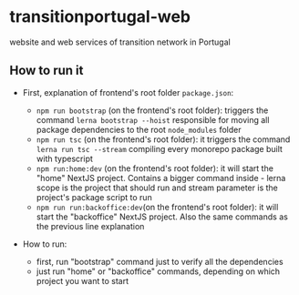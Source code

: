 # transitionportugal-web
website and web services of transition network in Portugal


## How to run it

- First, explanation of frontend's root folder `package.json`:
	- `npm run bootstrap` (on the frontend's root folder): triggers the command `lerna bootstrap --hoist` responsible for moving all package dependencies to the root `node_modules` folder
	- `npm run tsc` (on the frontend's root folder): it triggers the command `lerna run tsc --stream` compiling every monorepo package built with typescript
	- `npm run:home:dev` (on the frontend's root folder): it will start the "home" NextJS project. Contains a bigger command inside - lerna scope is the project that should run and stream parameter is the project's package script to run
	- `npm run run:backoffice:dev`(on the frontend's root folder): it will start the "backoffice" NextJS project. Also the same commands as the previous line explanation
	
- How to run:
	- first, run "bootstrap" command just to verify all the dependencies
	- just run "home" or "backoffice" commands, depending on which project you want to start
	